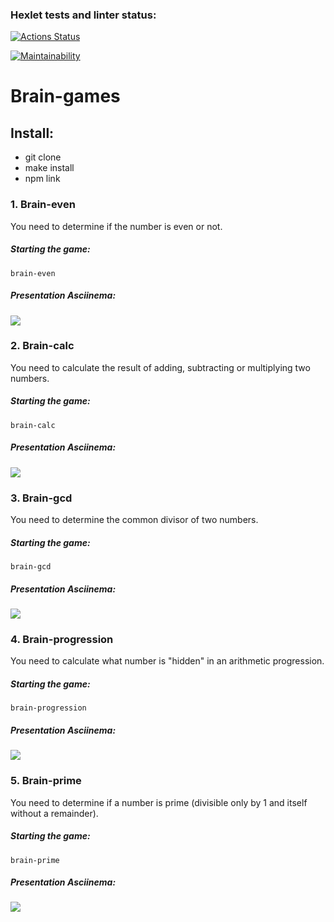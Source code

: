 ### Hexlet tests and linter status:
[![Actions Status](https://github.com/BorisChigirev/frontend-project-44/workflows/hexlet-check/badge.svg)](https://github.com/BorisChigirev/frontend-project-44/actions)

[![Maintainability](https://api.codeclimate.com/v1/badges/fb43c08d05433e96e3fe/maintainability)](https://codeclimate.com/github/BorisChigirev/frontend-project-44/maintainability)

# Brain-games

## Install:
- git clone
- make install
- npm link

### 1. Brain-even
You need to determine if the number is even or not.
##### Starting the game:
``` brain-even ```
##### Presentation Asciinema: 
<a href="https://asciinema.org/a/VFr7KsqJK2gECqNRbGL6VmUpI" target="_blank"><img src="https://asciinema.org/a/VFr7KsqJK2gECqNRbGL6VmUpI.svg" /></a>

### 2. Brain-calc
You need to calculate the result of adding, subtracting or multiplying two numbers.
##### Starting the game:
``` brain-calc ```
##### Presentation Asciinema:
<a href="https://asciinema.org/a/AY0CL7BehRrimkN2YmDxXvAvK" target="_blank"><img src="https://asciinema.org/a/AY0CL7BehRrimkN2YmDxXvAvK.svg" /></a>

### 3. Brain-gcd
You need to determine the common divisor of two numbers.
##### Starting the game:
``` brain-gcd ```
##### Presentation Asciinema:
<a href="https://asciinema.org/a/y6DSYpGe1TVvBhUV12LhwFiV2" target="_blank"><img src="https://asciinema.org/a/y6DSYpGe1TVvBhUV12LhwFiV2.svg" /></a>

### 4. Brain-progression
You need to calculate what number is "hidden" in an arithmetic progression.
##### Starting the game:
``` brain-progression ```
##### Presentation Asciinema:
<a href="https://asciinema.org/a/fcysXK2TkmbmPupgl8fwaKj2D" target="_blank"><img src="https://asciinema.org/a/fcysXK2TkmbmPupgl8fwaKj2D.svg" /></a>

### 5. Brain-prime
You need to determine if a number is prime (divisible only by 1 and itself without a remainder).
##### Starting the game:
``` brain-prime ```
##### Presentation Asciinema:
<a href="https://asciinema.org/a/IDHlVThXddgpskiXNR0iMA7qG" target="_blank"><img src="https://asciinema.org/a/IDHlVThXddgpskiXNR0iMA7qG.svg" /></a>